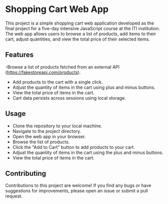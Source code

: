 # ﻿Shopping Cart Web App 

This project is a simple shopping cart web application developed as the final project for a five-day intensive JavaScript course at the ITI institution. The web app allows users to browse a list of products, add items to their cart, adjust quantities, and view the total price of their selected items.

## Features
 -Browse a list of products fetched from an external API (https://fakestoreapi.com/products).
- Add products to the cart with a single click.
- Adjust the quantity of items in the cart using plus and minus buttons.
- View the total price of items in the cart.
- Cart data persists across sessions using local storage.

## Usage
* Clone the repository to your local machine.
* Navigate to the project directory.
* Open the web app in your browser.
* Browse the list of products.
* Click the "Add to Cart" button to add products to your cart.
* Adjust the quantity of items in the cart using the plus and minus buttons.
* View the total price of items in the cart.

## Contributing
Contributions to this project are welcome! If you find any bugs or have suggestions for improvements, please open an issue or submit a pull request.

